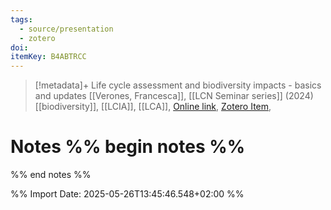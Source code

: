 ```yaml
---
tags:
  - source/presentation
  - zotero
doi: 
itemKey: B4ABTRCC
---
```

>[!metadata]+
> Life cycle assessment and biodiversity impacts - basics and updates
> [[Verones, Francesca]], 
> [[LCN Seminar series]] (2024)
> [[biodiversity]], [[LCIA]], [[LCA]], 
> [Online link](https://www.youtube.com/watch?v=g-80BoRrId4), [Zotero Item](zotero://select/library/items/B4ABTRCC), 

# Notes %% begin notes %%

%% end notes %%




%% Import Date: 2025-05-26T13:45:46.548+02:00 %%
